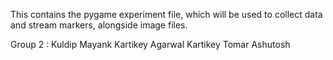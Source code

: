This contains the pygame experiment file, which will be used to collect data and stream markers, alongside image files.

Group 2 :
Kuldip
Mayank
Kartikey Agarwal
Kartikey Tomar
Ashutosh
